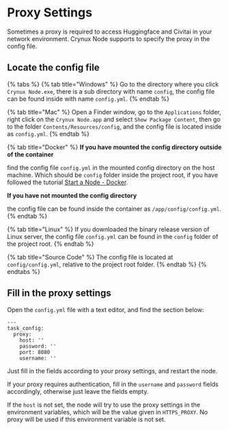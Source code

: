 # Proxy Settings

Sometimes a proxy is required to access Huggingface and Civitai in your network environment. Crynux Node supports to specify the proxy in the config file.

## Locate the config file

{% tabs %}
{% tab title="Windows" %}
Go to the directory where you click `Crynux Node.exe`, there is a sub directory with name `config`, the config file can be found inside with name `config.yml`.
{% endtab %}

{% tab title="Mac" %}
Open a Finder window, go to the `Applications` folder, right click on the `Crynux Node.app`  and select `Show Package Content`, then go to the folder `Contents/Resources/config`, and the config file is located inside as `config.yml`.
{% endtab %}

{% tab title="Docker" %}
**If you have mounted the config directory outside of the container**

find the config file `config.yml` in the mounted config directory on the host machine. Which should be `config` folder inside the project root, if you have followed the tutorial [Start a Node - Docker](start-a-node/start-a-node-docker.md).

**If you have not mounted the config directory**

the config file can be found inside the container as `/app/config/config.yml`.
{% endtab %}

{% tab title="Linux" %}
If you downloaded the binary release version of Linux server, the config file `config.yml` can be found in the `config` folder of the project root.
{% endtab %}

{% tab title="Source Code" %}
The config file is located at `config/config.yml`, relative to the project root folder.
{% endtab %}
{% endtabs %}

## Fill in the proxy settings

Open the `config.yml` file with a text editor, and find the section below:

```
---
task_config:
  proxy:
    host: ''
    password: ''
    port: 8080
    username: ''
```

Just fill in the fields according to your proxy settings, and restart the node.

If your proxy requires authentication, fill in the `username` and `password` fields accordingly, otherwise just leave the fields empty.

If the `host` is not set, the node will try to use the proxy settings in the environment variables, which will be the value given in `HTTPS_PROXY`. No proxy will be used if this environment variable is not set.
